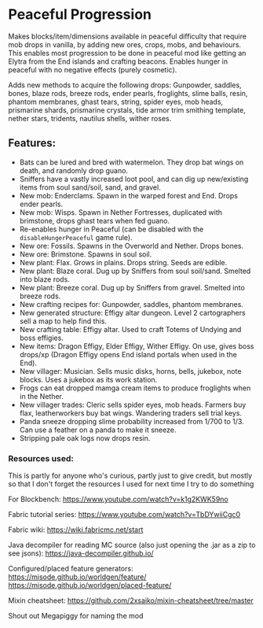 # Peaceful Progression
Makes blocks/item/dimensions available in peaceful difficulty that require mob drops in vanilla, by adding new ores, crops, mobs, and behaviours. This enables most progression to be done in peaceful mod like getting an Elytra from the End islands and crafting beacons. Enables hunger in peaceful with no negative effects (purely cosmetic).

Adds new methods to acquire the following drops: Gunpowder, saddles, bones, blaze rods, breeze rods, ender pearls, froglights, slime balls, resin, phantom membranes, ghast tears, string, spider eyes, mob heads, prismarine shards, prismarine crystals, tide armor trim smithing template, nether stars, tridents, nautilus shells, wither roses.

## Features:
- Bats can be lured and bred with watermelon. They drop bat wings on death, and randomly drop guano.
- Sniffers have a vastly increased loot pool, and can dig up new/existing items from soul sand/soil, sand, and gravel.
- New mob: Enderclams. Spawn in the warped forest and End. Drops ender pearls.
- New mob: Wisps. Spawn in Nether Fortresses, duplicated with brimstone, drops ghast tears when fed guano.
- Re-enables hunger in Peaceful (can be disabled with the `disableHungerPeaceful` game rule).
- New ore: Fossils. Spawns in the Overworld and Nether. Drops bones.
- New ore: Brimstone. Spawns in soul soil.
- New plant: Flax. Grows in plains. Drops string. Seeds are edible.
- New plant: Blaze coral. Dug up by Sniffers from soul soil/sand. Smelted into blaze rods.
- New plant: Breeze coral. Dug up by Sniffers from gravel. Smelted into breeze rods.
- New crafting recipes for: Gunpowder, saddles, phantom membranes.
- New generated structure: Effigy altar dungeon. Level 2 cartographers sell a map to help find this.
- New crafting table: Effigy altar. Used to craft Totems of Undying and boss effigies.
- New items: Dragon Effigy, Elder Effigy, Wither Effigy. On use, gives boss drops/xp (Dragon Effigy opens End island portals when used in the End).
- New villager: Musician. Sells music disks, horns, bells, jukebox, note blocks. Uses a jukebox as its work station.
- Frogs can eat dropped mamga cream items to produce froglights when in the Nether. 
- New villager trades: Cleric sells spider eyes, mob heads. Farmers buy flax, leatherworkers buy bat wings. Wandering traders sell trial keys.
- Panda sneeze dropping slime probability increased from 1/700 to 1/3. Can use a feather on a panda to make it sneeze.
- Stripping pale oak logs now drops resin.

### Resources used:

This is partly for anyone who's curious, partly just to give credit, but mostly so that I don't forget the resources I used for next time I try to do something

For Blockbench:
https://www.youtube.com/watch?v=k1g2KWK59no

Fabric tutorial series:
https://www.youtube.com/watch?v=TbDYwiiCgc0

Fabric wiki:
https://wiki.fabricmc.net/start

Java decompiler for reading MC source (also just opening the .jar as a zip to see jsons):
https://java-decompiler.github.io/

Configured/placed feature generators:
https://misode.github.io/worldgen/feature/
https://misode.github.io/worldgen/placed-feature/

Mixin cheatsheet:
https://github.com/2xsaiko/mixin-cheatsheet/tree/master

Shout out Megapiggy for naming the mod
